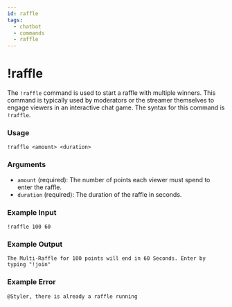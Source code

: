 ```yaml
---
id: raffle
tags:
  - chatbot
  - commands
  - raffle
---
```

# !raffle

The `!raffle` command is used to start a raffle with multiple winners. This command is typically used by moderators or the streamer themselves to engage viewers in an interactive chat game. The syntax for this command is `!raffle`.

### Usage

```
!raffle <amount> <duration>
```

### Arguments

- `amount` (required): The number of points each viewer must spend to enter the raffle.
- `duration` (required): The duration of the raffle in seconds.

### Example Input

```
!raffle 100 60
```

### Example Output

```
The Multi-Raffle for 100 points will end in 60 Seconds. Enter by typing "!join"
```

### Example Error

```
@Styler, there is already a raffle running 
```
